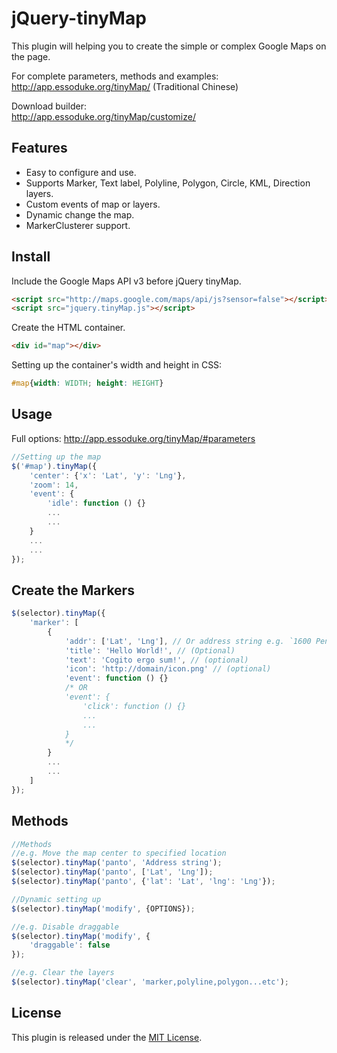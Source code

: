 jQuery-tinyMap
==============

This plugin will helping you to create the simple or complex Google Maps on the page.


For complete parameters, methods and examples:  
http://app.essoduke.org/tinyMap/ (Traditional Chinese)

Download builder:  
http://app.essoduke.org/tinyMap/customize/

Features
--------
 * Easy to configure and use.
 * Supports Marker, Text label, Polyline, Polygon, Circle, KML, Direction layers. 
 * Custom events of map or layers.
 * Dynamic change the map. 
 * MarkerClusterer support.


Install
-------------

Include the Google Maps API v3 before jQuery tinyMap.
```HTML
<script src="http://maps.google.com/maps/api/js?sensor=false"></script>
<script src="jquery.tinyMap.js"></script>
```

Create the HTML container.
```html
<div id="map"></div>
```

Setting up the container's width and height in CSS:

```css
#map{width: WIDTH; height: HEIGHT}
```


Usage
-----

Full options: http://app.essoduke.org/tinyMap/#parameters

```javascript
//Setting up the map
$('#map').tinyMap({
    'center': {'x': 'Lat', 'y': 'Lng'},
    'zoom': 14,
    'event': {
        'idle': function () {}
        ...
        ...
    }
    ...
    ...
});
```

Create the Markers
------------------
```javascript
$(selector).tinyMap({
    'marker': [
        {
            'addr': ['Lat', 'Lng'], // Or address string e.g. `1600 Pennsylvania Ave NW, Washington, DC 20500`
            'title': 'Hello World!', // (Optional)
            'text': 'Cogito ergo sum!', // (optional)
            'icon': 'http://domain/icon.png' // (optional)
            'event': function () {}
            /* OR 
            'event': {
                'click': function () {}
                ...
                ...
            }
            */
        }
        ...
        ...
    ]
});
```

Methods
-------
```javascript
//Methods
//e.g. Move the map center to specified location
$(selector).tinyMap('panto', 'Address string');
$(selector).tinyMap('panto', ['Lat', 'Lng']);
$(selector).tinyMap('panto', {'lat': 'Lat', 'lng': 'Lng'});

//Dynamic setting up
$(selector).tinyMap('modify', {OPTIONS});

//e.g. Disable draggable
$(selector).tinyMap('modify', {
    'draggable': false
});

//e.g. Clear the layers
$(selector).tinyMap('clear', 'marker,polyline,polygon...etc');
```

License
-------
This plugin is released under the [MIT License](http://opensource.org/licenses/MIT).



